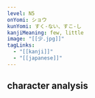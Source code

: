 ```yaml
---
level: N5
onYomi: ショウ
kunYomi: すく-ない、すこ-し
kanjiMeaning: few, little
image: "[[少.jpg]]"
tagLinks:
  - "[[kanji]]"
  - "[[japanese]]"
---
```

## character analysis